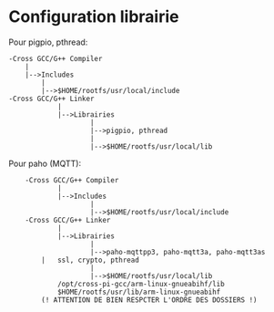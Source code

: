 # Configuration librairie

Pour pigpio, pthread:
	
	-Cross GCC/G++ Compiler
		|
		|-->Includes
			|
			|-->$HOME/rootfs/usr/local/include
	-Cross GCC/G++ Linker
                |  
                |-->Librairies
                        | 
                        |-->pigpio, pthread
                        | 
                        |-->$HOME/rootfs/usr/local/lib

Pour paho (MQTT):

        -Cross GCC/G++ Compiler
                |  
                |-->Includes
                        | 
                        |-->$HOME/rootfs/usr/local/include
        -Cross GCC/G++ Linker
                |
                |-->Librairies
                        |
                        |-->paho-mqttpp3, paho-mqtt3a, paho-mqtt3as
			|   ssl, crypto, pthread                        
                        |
                        |-->$HOME/rootfs/usr/local/lib
			    /opt/cross-pi-gcc/arm-linux-gnueabihf/lib
			    $HOME/rootfs/usr/lib/arm-linux-gnueabihf
			(! ATTENTION DE BIEN RESPCTER L'ORDRE DES DOSSIERS !) 
		
